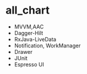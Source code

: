 # all_chart

- MVVM,AAC
- Dagger-Hilt
- RxJava-LiveData
- Notification, WorkManager
- Drawer
- JUnit
- Espresso UI

